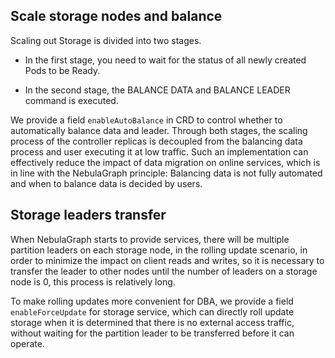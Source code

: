 ## Scale storage nodes and balance

Scaling out Storage is divided into two stages. 

* In the first stage, you need to wait for the status of all newly created Pods to be Ready. 

* In the second stage, the BALANCE DATA and BALANCE LEADER command is executed. 

We provide a field `enableAutoBalance` in CRD to control whether to automatically balance data and leader.
Through both stages, the scaling process of the controller replicas is decoupled from the balancing data process and user executing it at low traffic.
Such an implementation can effectively reduce the impact of data migration on online services, which is in line with the NebulaGraph principle: Balancing data is not fully automated and when to balance data is decided by users.

## Storage leaders transfer

When NebulaGraph starts to provide services, there will be multiple partition leaders on each storage node, 
in the rolling update scenario, in order to minimize the impact on client reads and writes, 
so it is necessary to transfer the leader to other nodes until the number of leaders on a storage node is 0, this process is relatively long.

To make rolling updates more convenient for DBA, we provide a field `enableForceUpdate` for storage service, 
which can directly roll update storage when it is determined that there is no external access traffic, 
without waiting for the partition leader to be transferred before it can operate.